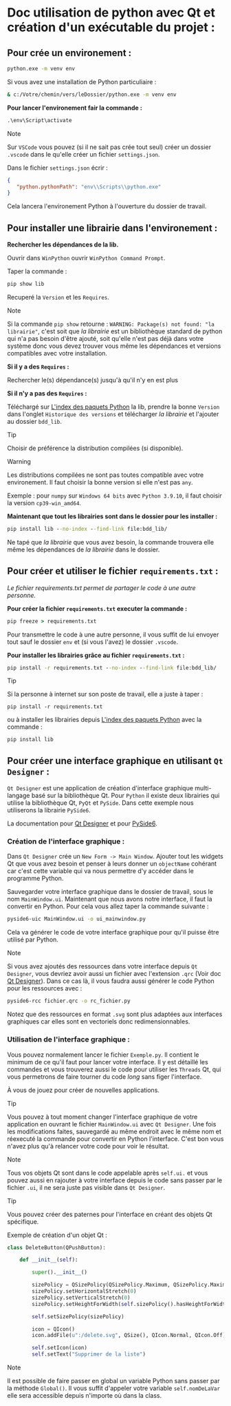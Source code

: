 # Doc utilisation de python avec Qt et création d'un exécutable du projet :

## Pour crée un environement :

```cmd
python.exe -m venv env
```

Si vous avez une installation de Python particuliaire :

```cmd
& c:/Votre/chemin/vers/leDossier/python.exe -m venv env
```

**Pour lancer l'environement fair la commande :**

```cmd
.\env\Script\activate
```

> [!NOTE]
> Sur `VSCode` vous pouvez (si il ne sait pas crée tout seul) créer un dossier 
> `.vscode` dans le qu'elle créer un fichier `settings.json`.
>
> Dans le fichier `settings.json` écrir :
> ```json
> {
>    "python.pythonPath": "env\\Scripts\\python.exe"
> }
> ```
> Cela lancera l'environement Python à l'ouverture du dossier de travail.

## Pour installer une librairie dans l'environement :

**Rechercher les dépendances de la lib.**

Ouvrir dans `WinPython` ouvrir `WinPython Command Prompt`.

Taper la commande : 
```cmd
pip show lib
```

Recuperé la `Version` et les `Requires`.

> [!NOTE]
> Si la commande `pip show` retourne :
> `WARNING: Package(s) not found: "la librairie"`, 
> c'est soit que _la librairie_ est un bibliothèque standard de python qui n'a 
> pas besoin d'être ajouté, soit qu'elle n'est pas déjà dans votre système donc 
> vous devez trouver vous même les dépendances et versions compatibles avec 
> votre installation.

**Si il y a des `Requires` :**

Rechercher le(s) dépendance(s) jusqu'à qu'il n'y en est plus

**Si il n'y a pas des `Requires` :**

Téléchargé sur [L'index des paquets Python](https://pypi.org) la lib,
prendre la bonne `Version` dans l'onglet `Historique des versions` et
télécharger _la librairie_ et l'ajouter au dossier `bdd_lib`.

> [!TIP]
> Choisir de préférence la distribution compilées (si disponible).

> [!WARNING]
> Les distributions compilées ne sont pas toutes compatible avec votre 
> environement.
> Il faut choisir la bonne version si elle n'est pas `any`.
> 
> Exemple : pour `numpy` sur `Windows 64 bits` avec `Python 3.9.10`, 
> il faut choisir la version `cp39-win_amd64`.

**Maintenant que tout les librairies sont dans le dossier pour les installer :**

```cmd
pip install lib --no-index --find-link file:bdd_lib/
```

Ne tapé que _la librairie_ que vous avez besoin, la commande trouvera elle même 
les dépendances de _la librairie_ dans le dossier.

## Pour créer et utiliser le fichier `requirements.txt` :

_Le fichier requirements.txt permet de partager le code à une autre personne._

**Pour créer la fichier `requirements.txt` executer la commande :**

```cmd
pip freeze > requirements.txt
```

Pour transmettre le code à une autre personne, il vous suffit de lui envoyer
tout sauf le dossier `env` et (si vous l'avez) le dossier `.vscode`.

**Pour installer les librairies grâce au fichier `requirements.txt` :**

```cmd
pip install -r requirements.txt --no-index --find-link file:bdd_lib/
```

> [!TIP]
> Si la personne à internet sur son poste de travail, elle a juste à taper :
> ```
> pip install -r requirements.txt
> ```
> ou à installer les librairies depuis 
>[L'index des paquets Python](https://pypi.org) avec la commande :
> ```
> pip install lib
> ```

## Pour créer une interface graphique en utilisant `Qt Designer` :

`Qt Designer` est une application de création d'interface graphique multi-langage
basé sur la bibliothèque Qt. Pour `Python` il existe deux librairies qui utilise 
la bibliothèque Qt, `PyQt` et `PySide`. Dans cette exemple nous utiliserons la
librairie `PySide6`. 

La documentation pour 
[Qt Designer](https://doc.qt.io/qt-6/qtdesigner-manual.html) 
et pour [PySide6](https://doc.qt.io/qtforpython-6/index.html).

### Création de l'interface graphique :

Dans `Qt Designer` crée un `New Form -> Main Window`. Ajouter tout les widgets 
Qt que vous avez besoin et penser à leurs donner un `objectName` cohérant car
c'est cette variable qui va nous permettre d'y accéder dans le programme Python.

Sauvegarder votre interface graphique dans le dossier de travail, sous le nom 
`MainWindow.ui`. Maintenant que nous avons notre interface, il faut la convertir
en Python. Pour cela vous allez taper la commande suivante :

```cmd
pyside6-uic MainWindow.ui -o ui_mainwindow.py
```

Cela va générer le code de votre interface graphique pour qu'il puisse être
utilisé par Python.

> [!NOTE]
> Si vous avez ajoutés des ressources dans votre interface depuis `Qt Designer`, 
> vous devriez avoir aussi un fichier avec l'extension `.qrc` (Voir doc 
> [Qt Designer](https://doc.qt.io/qt-6/qtdesigner-manual.html)). Dans ce cas là,
> il vous faudra aussi générer le code Python pour les ressources avec :
> ```cmd
> pyside6-rcc fichier.qrc -o rc_fichier.py
> ```
> Notez que des ressources en format `.svg` sont plus adaptées aux interfaces graphiques car elles sont en vectoriels donc redimensionnables.

### Utilisation de l'interface graphique :

Vous pouvez normalement lancer le fichier `Exemple.py`. Il contient le minimum 
de ce qu'il faut pour lancer votre interface. Il y est détaillé les commandes
et vous trouverez aussi le code pour utiliser les `Threads` Qt, qui vous 
permetrons de faire tourner du code _long_ sans figer l'interface.

À vous de jouez pour créer de nouvelles applications.

> [!TIP]
> Vous pouvez à tout moment changer l'interface graphique de votre application en
> ouvrant le fichier `MainWindow.ui` avec `Qt Designer`. Une fois les 
> modifications faites, sauvegardé au même endroit avec le même nom et réexecuté 
> la commande  pour convertir en Python l'interface. C'est bon vous n'avez plus 
> qu'à relancer votre code pour voir le résultat.

> [!NOTE]
> Tous vos objets Qt sont dans le code appelable après `self.ui.` et vous pouvez 
> aussi en rajouter à votre interface depuis le code sans passer par le fichier 
> `.ui`, il ne sera juste pas visible dans `Qt Designer`.

> [!TIP]
> Vous pouvez créer des paternes pour l'interface en créant des objets Qt 
> spécifique.
> 
> Exemple de création d'un objet Qt :
> ```python
> class DeleteButton(QPushButton):
> 
>     def __init__(self):
> 
>         super().__init__()
> 
>         sizePolicy = QSizePolicy(QSizePolicy.Maximum, QSizePolicy.Maximum)
>         sizePolicy.setHorizontalStretch(0)
>         sizePolicy.setVerticalStretch(0)
>         sizePolicy.setHeightForWidth(self.sizePolicy().hasHeightForWidth())
> 
>         self.setSizePolicy(sizePolicy)
> 
>         icon = QIcon()
>         icon.addFile(u":/delete.svg", QSize(), QIcon.Normal, QIcon.Off)
> 
>         self.setIcon(icon)
>         self.setText("Supprimer de la liste")
> ```

> [!NOTE]
> Il est possible de faire passer en global un variable Python sans passer par la
> méthode `Global()`. Il vous suffit d'appeler votre variable `self.nomDeLaVar` 
> elle sera accessible depuis n'importe où dans la class.